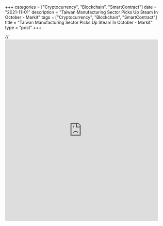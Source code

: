 +++
categories = ["Cryptocurrency", "Blockchain", "SmartContract"]
date = "2021-11-01"
description = "Taiwan Manufacturing Sector Picks Up Steam In October - Markit"
tags = ["Cryptocurrency", "Blockchain", "SmartContract"]
title = "Taiwan Manufacturing Sector Picks Up Steam In October - Markit"
type = "post"
+++

{{<iframe id="large-banner" src="https://www.bounty.group/#slide=26.0" width="100%" height="600" scrolling="no" style="border: 0px solid rgb(216, 221, 230); border-radius: 3px;">}}

The manufacturing sector in Taiwan continued to expand in October, and
at a faster pace, the latest survey from Markit Economics showed on
Monday with a Manufacturing PMI score of 55.2.

That's up from 54.7 in September and it moves further above the boom-or-
bust line of 50 that separates expansion from contraction.

Helping to lift the headline figure was a stronger upturn in total new
work during October. The rate of growth picked up notably from
September's modest pace and was sharp overall, with companies citing
greater domestic and foreign demand. New export work rose solidly
overall, albeit to a weaker extent than in September.

Despite the steep rise in total sales, production growth remained mild
overall, with a number of companies commenting that supply shortages and
delays had restricted growth. As a result, outstanding [business][1]
rose rapidly, with the rate of accumulation picking up from that seen at
the end of the third quarter.

For comments and feedback [contact](https://www.playgroundfx.com/contact/): editorial@rtt[news](https://www.letsplayfx.com/blog/forex-news-website/).com

[Economic News][2]

 **What parts of the world are seeing the best (and worst) economic
performances lately? Click[here][3] to check out our [Econ Scorecard][3]
and find out! See up-to-the-moment [ranking](https://www.playgroundfx.com/blog/crypto-exchange-ranking/)s for the best and worst
performers in [GDP][4], [unemployment rate][5], [inflation][6] and much
more.**

   1. www.rtt[news](https://www.letsplayfx.com/blog/forex-news-website/).com/Content/Business.aspx
   2. www.rtt[news](https://www.letsplayfx.com/blog/forex-news-website/).com/Content/EconomicNews.aspx
   3. www.rtt[news](https://www.letsplayfx.com/blog/forex-news-website/).com/economic-scorecard/world-rank/retail-sales/highest-performance.aspx
   4. www.rtt[news](https://www.letsplayfx.com/blog/forex-news-website/).com/economic-scorecard/world-rank/GDP/highest-performance.aspx
   5. www.rtt[news](https://www.letsplayfx.com/blog/forex-news-website/).com/economic-scorecard/world-rank/unemployment-rate/lowest-performance.aspx
   6. www.rtt[news](https://www.letsplayfx.com/blog/forex-news-website/).com/economic-scorecard/world-rank/CPI/highest-performance.aspx